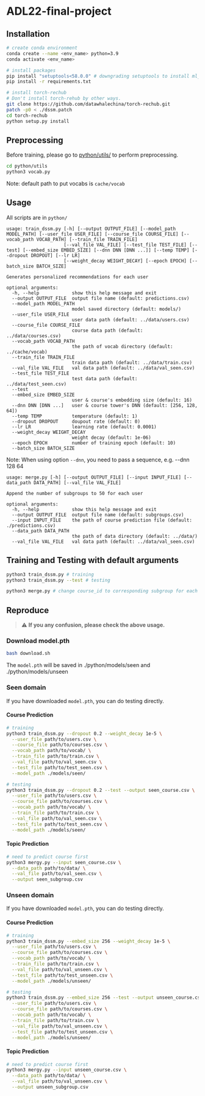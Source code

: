# ADL22-final-project

## Installation
```bash
# create conda environment
conda create --name <env_name> python=3.9
conda activate <env_name>

# install packages
pip install "setuptools<58.0.0" # downgrading setuptools to install ml_metrics
pip install -r requirements.txt

# install torch-rechub
# Don't install torch-rehub by other ways.
git clone https://github.com/datawhalechina/torch-rechub.git
patch -p0 < ./dssm.patch
cd torch-rechub
python setup.py install
```

## Preprocessing
Before training, please go to [python/utils/](https://github.com/hsuck/ADL22-final-project/tree/ricky/python/utils) to perform preprocessing.
```bash
cd python/utils
python3 vocab.py
```
Note: default path to put vocabs is `cache/vocab`
## Usage
All scripts are in `python/`
```text
usage: train_dssm.py [-h] [--output OUTPUT_FILE] [--model_path MODEL_PATH] [--user_file USER_FILE] [--course_file COURSE_FILE] [--vocab_path VOCAB_PATH] [--train_file TRAIN_FILE]
                     [--val_file VAL_FILE] [--test_file TEST_FILE] [--test] [--embed_size EMBED_SIZE] [--dnn DNN [DNN ...]] [--temp TEMP] [--dropout DROPOUT] [--lr LR]
                     [--weight_decay WEIGHT_DECAY] [--epoch EPOCH] [--batch_size BATCH_SIZE]

Generates personalized recommendations for each user

optional arguments:
  -h, --help            show this help message and exit
  --output OUTPUT_FILE  output file name (default: predictions.csv)
  --model_path MODEL_PATH
                        model saved directory (default: models/)
  --user_file USER_FILE
                        user data path (default: ../data/users.csv)
  --course_file COURSE_FILE
                        course data path (default: ../data/courses.csv)
  --vocab_path VOCAB_PATH
                        the path of vocab directory (default: ../cache/vocab)
  --train_file TRAIN_FILE
                        train data path (default: ../data/train.csv)
  --val_file VAL_FILE   val data path (default: ../data/val_seen.csv)
  --test_file TEST_FILE
                        test data path (default: ../data/test_seen.csv)
  --test
  --embed_size EMBED_SIZE
                        user & course's embedding size (default: 16)
  --dnn DNN [DNN ...]   user & course tower's DNN (default: [256, 128, 64])
  --temp TEMP           temperature (default: 1)
  --dropout DROPOUT     doupout rate (default: 0)
  --lr LR               learning rate (default: 0.0001)
  --weight_decay WEIGHT_DECAY
                        weight decay (default: 1e-06)
  --epoch EPOCH         number of training epoch (default: 10)
  --batch_size BATCH_SIZE
```
Note: When using option `--dnn`, you need to pass a sequence, e.g. --dnn 128 64
```text
usage: merge.py [-h] [--output OUTPUT_FILE] [--input INPUT_FILE] [--data_path DATA_PATH] [--val_file VAL_FILE]

Append the number of subgroups to 50 for each user

optional arguments:
  -h, --help            show this help message and exit
  --output OUTPUT_FILE  output file name (default: subgroups.csv)
  --input INPUT_FILE    the path of course prediction file (default: ./predictions.csv)
  --data_path DATA_PATH
                        the path of data directory (default: ../data/)
  --val_file VAL_FILE   val data path (default: ../data/val_seen.csv)
```

## Training and Testing with default arguments
```bash
python3 train_dssm.py # training
python3 train_dssm.py --test # testing

python3 merge.py # change course_id to corresponding subgroup for each user
```

## Reproduce
> :warning: **If you any confusion, please check the above usage.**

### Download model.pth
```bash
bash download.sh
```
The `model.pth` will be saved in ./python/models/seen and ./python/models/unseen
### Seen domain 
If you have downloaded `model.pth`, you can do testing directly.
#### Course Prediction
```bash
# training
python3 train_dssm.py --dropout 0.2 --weight_decay 1e-5 \
  --user_file path/to/users.csv \
  --course_file path/to/courses.csv \
  --vocab_path path/to/vocab/ \
  --train_file path/to/train.csv \
  --val_file path/to/val_seen.csv \
  --test_file path/to/test_seen.csv \
  --model_path ./models/seen/

# testing
python3 train_dssm.py --dropout 0.2 --test --output seen_course.csv \
  --user_file path/to/users.csv \
  --course_file path/to/courses.csv \
  --vocab_path path/to/vocab/ \
  --train_file path/to/train.csv \
  --val_file path/to/val_seen.csv \
  --test_file path/to/test_seen.csv \
  --model_path ./models/seen/
```
#### Topic Prediction
```bash
# need to predict course first
python3 mergy.py --input seen_course.csv \
  --data_path path/to/data/ \
  --val_file path/to/val_seen.csv \
  --output seen_subgroup.csv
```

### Unseen domain 
If you have downloaded `model.pth`, you can do testing directly.
#### Course Prediction
```bash
# training
python3 train_dssm.py --embed_size 256 --weight_decay 1e-5 \
  --user_file path/to/users.csv \
  --course_file path/to/courses.csv \
  --vocab_path path/to/vocab/ \
  --train_file path/to/train.csv \
  --val_file path/to/val_unseen.csv \
  --test_file path/to/test_unseen.csv \
  --model_path ./models/unseen/

# testing
python3 train_dssm.py --embed_size 256 --test --output unseen_course.csv \
  --user_file path/to/users.csv \
  --course_file path/to/courses.csv \
  --vocab_path path/to/vocab/ \
  --train_file path/to/train.csv \
  --val_file path/to/val_unseen.csv \
  --test_file path/to/test_unseen.csv \
  --model_path ./models/unseen/
```
#### Topic Prediction
```bash
# need to predict course first
python3 mergy.py --input unseen_course.csv \
  --data_path path/to/data/ \
  --val_file path/to/val_unseen.csv \
  --output unseen_subgroup.csv
```
